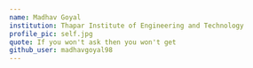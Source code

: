 ```yaml
---
name: Madhav Goyal
institution: Thapar Institute of Engineering and Technology
profile_pic: self.jpg
quote: If you won't ask then you won't get
github_user: madhavgoyal98
---
```

